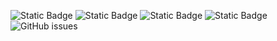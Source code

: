 ![Static Badge](https://img.shields.io/badge/blacklists-60-000000) ![Static Badge](https://img.shields.io/badge/blacklisted-3051492-cc0000) ![Static Badge](https://img.shields.io/badge/whitelisted-2243-00CC00) ![Static Badge](https://img.shields.io/badge/streaming_blacklist-28107-000000) ![GitHub issues](https://img.shields.io/github/issues/fabriziosalmi/blacklists)
